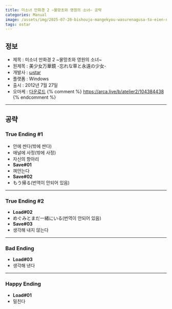 ```yaml
---
title: 미소녀 만화경 2 ~물망초와 영원의 소녀~ 공략
categories: Manual
image: /assets/img/2025-07-20-bishoujo-mangekyou-wasurenagusa-to-eien-no-shoujo-1.jpg
tags: ostar
---
```


## 정보

* 제목 : 미소녀 만화경 2 ~물망초와 영원의 소녀~
* 원제목 : 美少女万華鏡 -忘れな草と永遠の少女-
* 개발사 : [ωstar](/tags/ostar)
* 플랫폼 : Windows
* 출시 : 2012년 7월 27일
* 오마케 : [다운로드](/assets/omake/bishoujo-mangekyou-wasurenagusa-to-eien-no-shoujo.zip)
{% comment %}
https://arca.live/b/atelier2/104384438
{% endcomment %}

---

## 공략

### True Ending #1

* 안에 싼다(밖에 싼다)
* 애널에 사정(밖에 사정)  
* 자신의 항아리  
* **Save#01**
* 껴안는다
* **Save#02**
* もう帰る(번역이 안되어 있음)

---

### True Ending #2

* **Load#02**
* めぐみとまだ一緒にいる(번역이 안되어 있음)
* **Save#03** 
* 생각해 내지 않는다
 
---

### Bad Ending
* **Load#03**
* 생각해 낸다

---

### Happy Ending

* **Load#01**
* 밀친다
